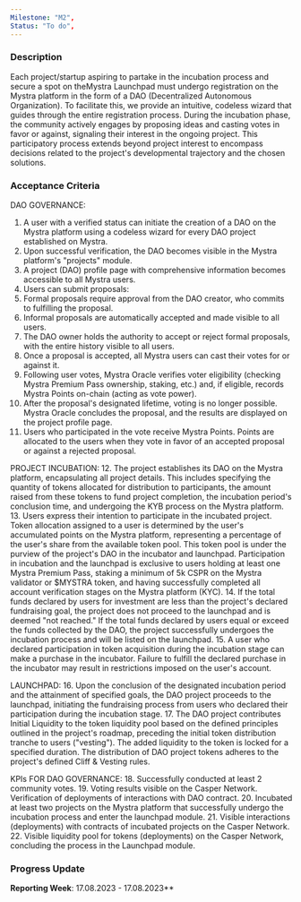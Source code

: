 ```yaml
---
Milestone: "M2",
Status: "To do",
---
```


<!--lang:en--> 
### Description

Each project/startup aspiring to partake in the incubation process and secure a spot on theMystra Launchpad must undergo registration on the Mystra platform in the form of a DAO (Decentralized Autonomous Organization). To facilitate this, we provide an intuitive, codeless wizard that guides through the entire registration process. During the incubation phase, the community actively engages by proposing ideas and casting votes in favor or against, signaling their interest in the ongoing project. This participatory process extends beyond project interest to encompass decisions related to the project's developmental trajectory and the chosen solutions.


### Acceptance Criteria

DAO GOVERNANCE:
1. A user with a verified status can initiate the creation of a DAO on the Mystra platform using a codeless wizard for every DAO project established on Mystra.
2. Upon successful verification, the DAO becomes visible in the Mystra platform's "projects" module.
3. A project (DAO) profile page with comprehensive information becomes accessible to all Mystra users.
4. Users can submit proposals:
5. Formal proposals require approval from the DAO creator, who commits to fulfilling the proposal.
6. Informal proposals are automatically accepted and made visible to all users.
7. The DAO owner holds the authority to accept or reject formal proposals, with the entire history visible to all users.
8. Once a proposal is accepted, all Mystra users can cast their votes for or against it.
9. Following user votes, Mystra Oracle verifies voter eligibility (checking Mystra Premium Pass ownership, staking, etc.) and, if eligible, records Mystra Points on-chain (acting as vote power).
10. After the proposal's designated lifetime, voting is no longer possible. Mystra Oracle concludes the proposal, and the results are displayed on the project profile page.
11. Users who participated in the vote receive Mystra Points. Points are allocated to the users when they vote in favor of an accepted proposal or against a rejected proposal.

PROJECT INCUBATION:
12. The project establishes its DAO on the Mystra platform, encapsulating all project details. This includes specifying the quantity of tokens allocated for distribution to participants, the amount raised from these tokens to fund project completion, the incubation period's conclusion time, and undergoing the KYB process on the
Mystra platform.
13. Users express their intention to participate in the incubated project. Token
allocation assigned to a user is determined by the user's accumulated points on
the Mystra platform, representing a percentage of the user's share from the
available token pool. This token pool is under the purview of the project's DAO in the incubator and launchpad. Participation in incubation and the launchpad is
exclusive to users holding at least one Mystra Premium Pass, staking a minimum
of 5k CSPR on the Mystra validator or $MYSTRA token, and having successfully
completed all account verification stages on the Mystra platform (KYC).
14. If the total funds declared by users for investment are less than the project's declared fundraising goal, the project does not proceed to the launchpad and is deemed "not reached." If the total funds declared by users equal or exceed the funds collected by the DAO, the project successfully undergoes the incubation process and will be listed on the launchpad.
15. A user who declared participation in token acquisition during the incubation stage can make a purchase in the incubator. Failure to fulfill the declared purchase in the incubator may result in restrictions imposed on the user's account.

LAUNCHPAD:
16. Upon the conclusion of the designated incubation period and the attainment of specified goals, the DAO project proceeds to the launchpad, initiating the
fundraising process from users who declared their participation during the
incubation stage.
17. The DAO project contributes Initial Liquidity to the token liquidity pool based on the defined principles outlined in the project's roadmap, preceding the initial token distribution tranche to users ("vesting"). The added liquidity to the token is locked for a specified duration. The distribution of DAO project tokens adheres to the project's defined Cliff & Vesting rules.

KPIs FOR DAO GOVERNANCE:
18. Successfully conducted at least 2 community votes.
19. Voting results visible on the Casper Network. Verification of deployments of
interactions with DAO contract.
20. Incubated at least two projects on the Mystra platform that successfully undergo the incubation process and enter the launchpad module.
21. Visible interactions (deployments) with contracts of incubated projects on the Casper Network.
22. Visible liquidity pool for tokens (deployments) on the Casper Network, concluding the process in the Launchpad module.

### Progress Update

**Reporting Week**: 17.08.2023 - 17.08.2023**